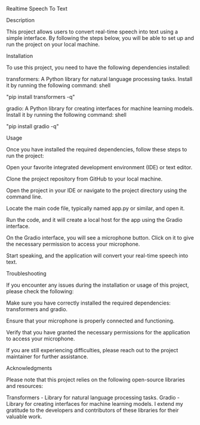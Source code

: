 Realtime Speech To Text 


Description


This project allows users to convert real-time speech into text using a simple interface. By following the steps below, you will be able to set up and run the project on your local machine.



Installation


To use this project, you need to have the following dependencies installed:


transformers: A Python library for natural language processing tasks. Install it by running the following command:
shell


"pip install transformers -q"


gradio: A Python library for creating interfaces for machine learning models. Install it by running the following command:
shell


"pip install gradio -q"



Usage


Once you have installed the required dependencies, follow these steps to run the project:


Open your favorite integrated development environment (IDE) or text editor.

Clone the project repository from GitHub to your local machine.

Open the project in your IDE or navigate to the project directory using the command line.

Locate the main code file, typically named app.py or similar, and open it.

Run the code, and it will create a local host for the app using the Gradio interface.

On the Gradio interface, you will see a microphone button. Click on it to give the necessary permission to access your microphone.

Start speaking, and the application will convert your real-time speech into text.



Troubleshooting

If you encounter any issues during the installation or usage of this project, please check the following:

Make sure you have correctly installed the required dependencies: transformers and gradio.

Ensure that your microphone is properly connected and functioning.

Verify that you have granted the necessary permissions for the application to access your microphone.

If you are still experiencing difficulties, please reach out to the project maintainer for further assistance.



Acknowledgments

Please note that this project relies on the following open-source libraries and resources:

Transformers - Library for natural language processing tasks.
Gradio - Library for creating interfaces for machine learning models.
I extend my gratitude to the developers and contributors of these libraries for their valuable work.

